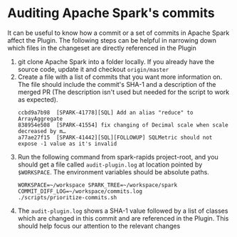 # Auditing Apache Spark's commits 
It can be useful to know how a commit or a set of commits in Apache Spark affect the Plugin. The following 
steps can be helpful in narrowing down which files in the changeset are directly referenced in the Plugin

1. git clone Apache Spark into a folder locally. If you already have the source code, update it and 
   checkout `origin/master`
2. Create a file with a list of commits that you want more information on. The file should include 
   the commit's SHA-1 and a description of the merged PR (The description isn't used but needed for 
   the script to work as expected). 
    ``` 
   ccbd9a7b98  [SPARK-41778][SQL] Add an alias "reduce" to ArrayAggregate
    838954e508  [SPARK-41554] fix changing of Decimal scale when scale decreased by m…
    a77ae27f15  [SPARK-41442][SQL][FOLLOWUP] SQLMetric should not expose -1 value as it's invalid
   ```
3. Run the following command from spark-rapids project-root, and you should get a file called 
  `audit-plugin.log` at location pointed by `$WORKSPACE`. The environment variables should be absolute paths.
   ```
   WORKSPACE=~/workspace SPARK_TREE=~/workspace/spark COMMIT_DIFF_LOG=~/workspace/commits.log 
   ./scripts/prioritize-commits.sh
   ```
4. The `audit-plugin.log` shows a SHA-1 value followed by a list of classes which are changed in this 
commit and are referenced in the Plugin. This should help focus our attention to the relevant changes
